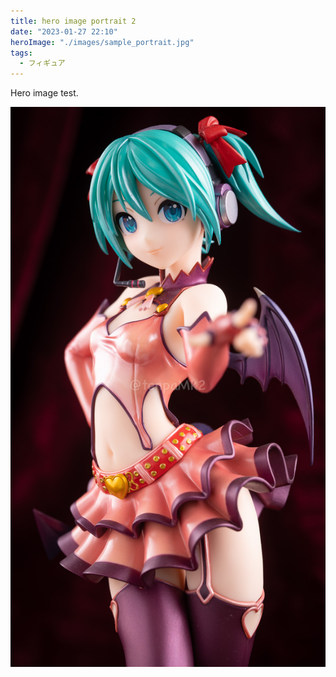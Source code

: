 ```yaml
---
title: hero image portrait 2
date: "2023-01-27 22:10"
heroImage: "./images/sample_portrait.jpg"
tags:
  - フィギュア
---
```


Hero image test.

![sample_portrait](./images/sample_portrait.jpg)
